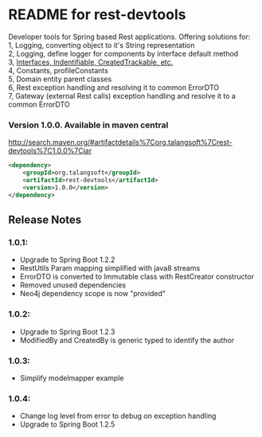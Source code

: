 README for rest-devtools
========================
Developer tools for Spring based Rest applications. 
Offering solutions for:<br/>
1, Logging, converting object to it's String representation<br/>
2, Logging, define logger for components by interface default method<br/>
3, <a href="http://www.talangsoft.org/2015/04/04/rest-devtools-interfaces/" target="_blank">Interfaces, Indentifiable, CreatedTrackable, etc.</a><br/>
4, Constants, profileConstants<br/>
5, Domain entity parent classes<br/>
6, Rest exception handling and resolving it to common ErrorDTO<br/>
7, Gateway (external Rest calls) exception handling and resolve it to a common ErrorDTO<br/>

### Version 1.0.0. Available in maven central
http://search.maven.org/#artifactdetails%7Corg.talangsoft%7Crest-devtools%7C1.0.0%7Cjar


```xml
<dependency>
    <groupId>org.talangsoft</groupId>
    <artifactId>rest-devtools</artifactId>
    <version>1.0.0</version>
</dependency>
```

## Release Notes
### 1.0.1:
- Upgrade to Spring Boot 1.2.2
- RestUtils Param mapping simplified with java8 streams
- ErrorDTO is converted to Immutable class with RestCreator constructor
- Removed unused dependencies
- Neo4j dependency scope is now "provided"

### 1.0.2:
- Upgrade to Spring Boot 1.2.3
- ModifiedBy and CreatedBy is generic typed to identify the author

### 1.0.3:
- Simplify modelmapper example

### 1.0.4:
- Change log level from error to debug on exception handling
- Upgrade to Spring Boot 1.2.5